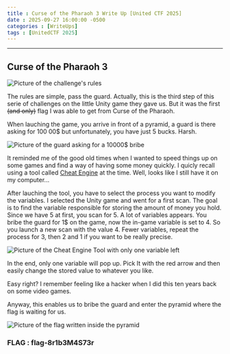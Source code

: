```yaml
---
title : Curse of the Pharaoh 3 Write Up [United CTF 2025]
date : 2025-09-27 16:00:00 -0500
categories : [WriteUps]
tags : [UnitedCTF 2025]
---
```



---

## Curse of the Pharaoh 3 


<p style="text-align: left;">
  <img src="{{ '/assets/img/Curse-Pharaoh-3.png' | relative_url }}" alt="Picture of the challenge's rules">
</p>


The rules are simple, pass the guard. Actually, this is the third step of this serie of challenges on the little Unity game they gave us. 
But it was the first ~~(and only)~~ flag I was able to get from Curse of the Pharaoh. 

When lauching the game, you arrive in front of a pyramid, a guard is there asking for 100 00$ but unfortunately, you have just 5 bucks. Harsh.

<p style="text-align: left;">
  <img src="{{ '/assets/img/guard.png' | relative_url }}" alt="Picture of the guard asking for a 10000$ bribe">
</p>

It reminded me of the good old times when I wanted to speed things up on some games and find a way of having some money quickly. I quicly recall using a tool called [Cheat Engine](https://www.cheatengine.org/) at the time.
Well, looks like I still have it on my computer...

After lauching the tool, you have to select the process you want to modify the variables. I selected the Unity game and went for a first scan. The goal is to find the variable responsible for storing the amount of money you hold. 
Since we have 5 at first, you scan for 5. A lot of variables appears. You bribe the guard for 1$ on the game, now the in-game variable is set to 4. So you launch a new scan with the value 4. Fewer variables, repeat the process for 3, then 2 and 1 if you want to be really precise.

<p style="text-align: left;">
  <img src="{{ '/assets/img/Cheat-Engine.png' | relative_url }}" alt="Picture of the Cheat Engine Tool with only one variable left">
</p>

In the end, only one variable will pop up. Pick It with the red arrow and then easily change the stored value to whatever you like. 

Easy right? I remember feeling like a hacker when I did this ten years back on some video games. 

Anyway, this enables us to bribe the guard and enter the pyramid where the flag is waiting for us. 


<p style="text-align: left;">
  <img src="{{ '/assets/img/CP-flag.png' | relative_url }}" alt="Picture of the flag written inside the pyramid">
</p>


### FLAG : flag-8r1b3M4S73r